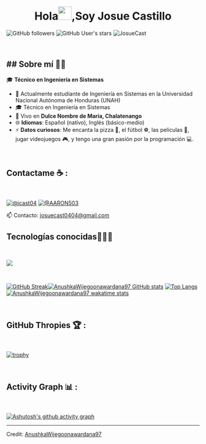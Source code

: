 <!--<div align="center" width="50">
    <img alt="JosueCast" src="https://avatars.githubusercontent.com/u/126531292?v=4" width="300" "/>
</div>-->
<h1 align="center">Hola<img src="https://media.giphy.com/media/hvRJCLFzcasrR4ia7z/giphy.gif" width="35">,Soy Josue Castillo</h1>

![GitHub followers](https://img.shields.io/github/followers/JosueCast?style=social) ![GitHub User's stars](https://img.shields.io/github/stars/JosueCast?style=social)  <img src="https://komarev.com/ghpvc/?username=JosueCast" alt="JosueCast" />

<!--![Visitor](https://visitor-badge.laobi.icu/badge?page_id=JosueCast.repoName)-->

<br>
<h2>## Sobre mí 🧑‍💻</h2>

🎓 **Técnico en Ingeniería en Sistemas**

- 🏢 Actualmente estudiante de Ingeniería en Sistemas en la Universidad Nacional Autónoma de Honduras (UNAH)
- 🎓 Técnico en Ingeniería en Sistemas
- 🏡 Vivo en **Dulce Nombre de María, Chalatenango**
- 🌐 **Idiomas**: Español (nativo), Inglés (básico-medio)
- ⚡ **Datos curiosos**: Me encanta la pizza 🍕, el fútbol ⚽, las películas 🎥, jugar videojuegos 🎮, y tengo una gran pasión por la programación 💻.


<br>

## Contactame ☕ :

<br>

[![@_jcast04_](https://img.icons8.com/fluency/48/000000/instagram-new.png "@_jcast04_")](https://www.instagram.com/_jcast04_/) 
[![@AARON503](https://img.icons8.com/fluency/48/000000/facebook.png "@Josue Castillo")](https://www.facebook.com/AARON503)

<!--[![@Josue Castillo](https://img.icons8.com/fluency/48/000000/linkedin.png "@anushkawijegoonawardana97")](https://www.linkedin.com/in/anushkawijegoonawardana97/)
[![@anushka_wije](https://img.icons8.com/fluency/48/000000/twitter-squared.png "@anushka_wije")](https://twitter.com/anushka_wije)
[![@0711971313](https://img.icons8.com/fluency/48/000000/phone-disconnected.png "@0711971313")](tel:+50370837654)
[![@josuecast0404@gmail.com](https://img.icons8.com/fluency/48/000000/apple-mail.png "@josuecast0404@gmail.com")](josuecast0404@gmail.com)-->
📫 Contacto: josuecast0404@gmail.com
<br>

## Tecnologías conocidas👨🏻‍💻

<br>
<p align="left">
  <a href="https://skillicons.dev">
    <img src="https://skillicons.dev/icons?i=kotlin,c#,java,php,py,css,html,js,nodejs,mysql,firebase,git,github,materialui,postman,eclipse,vscode,ai,ps&perline=12" />
  </a>
</p>

<br>



[![GitHub Streak](https://github-readme-streak-stats.herokuapp.com?user=AnushkaWijegoonawardana97&theme=algolia&date_format=M%20j%5B%2C%20Y%5D)](https://git.io/streak-stats)[![AnushkaWijegoonawardana97 GitHub stats](https://github-readme-stats.vercel.app/api?username=AnushkaWijegoonawardana97&theme=algolia)](https://github.com/AnushkaWijegoonawardana97/github-readme-stats) [![Top Langs](https://github-readme-stats.vercel.app/api/top-langs/?username=AnushkaWijegoonawardana97&theme=algolia)](https://github.com/AnushkaWijegoonawardana97/github-readme-stats) [![AnushkaWijegoonawardana97 wakatime stats](https://github-readme-stats.vercel.app/api/wakatime?username=WinterWolf97&theme=algolia)](https://github.com/WinterWolf97/github-readme-stats)

<br>

## GitHub Thropies 🏆 :

<br>

[![trophy](https://github-profile-trophy.vercel.app/?username=AnushkaWijegoonawardana97)](https://github.com/AnushkaWijegoonawardana97/github-profile-trophy)

<br>

## Activity Graph 📊 :

<br>

[![Ashutosh's github activity graph](https://activity-graph.herokuapp.com/graph?username=AnushkaWijegoonawardana97&bg_color=000&color=fff&line=00E676&point=fff&hide_border=true)](https://github.com/ashutosh00710/github-readme-activity-graph)

---

Credit: [AnushkaWijegoonawardana97](https://github.com/AnushkaWijegoonawardana97)
